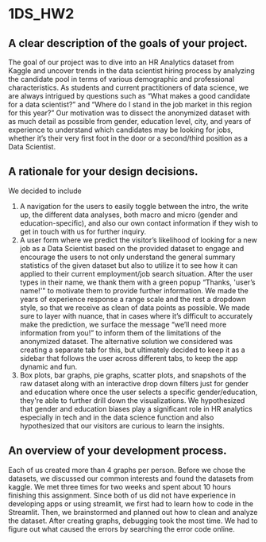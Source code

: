# 1DS_HW2

## A clear description of the goals of your project. 
The goal of our project was to dive into an HR Analytics dataset from Kaggle and uncover trends in the data scientist hiring process by analyzing the candidate pool in terms of various demographic and professional characteristics. As students and current practitioners of data science, we are always intrigued by questions such as “What makes a good candidate for a data scientist?” and “Where do I stand in the job market in this region for this year?” Our motivation was to dissect the anonymized dataset with as much detail as possible from gender, education level, city, and years of experience to understand which candidates may be looking for jobs, whether it’s their very first foot in the door or a second/third position as a Data Scientist.  

## A rationale for your design decisions. 
We decided to include 
1) A navigation for the users to easily toggle between the intro, the write up, the different data analyses, both macro and micro (gender and education-specific), and also our own contact information if they wish to get in touch with us for further inquiry. 
2) A user form where we predict the visitor’s likelihood of looking for a new job as a Data Scientist based on the provided dataset to engage and encourage the users to not only understand the general summary statistics of the given dataset but also to utilize it to see how it can applied to their current employment/job search situation. After the user types in their name, we thank them with a green popup “Thanks, 'user’s name!'" to motivate them to provide further information. We made the years of experience response a range scale and the rest a dropdown style, so that we receive as clean of data points as possible. We made sure to layer with nuance, that in cases where it’s difficult to accurately make the prediction, we surface the message “we’ll need more information from you!” to inform them of the limitations of the anonymized dataset. The alternative solution we considered was creating a separate tab for this, but ultimately decided to keep it as a sidebar that follows the user across different tabs, to keep the app dynamic and fun. 
3) Box plots, bar graphs, pie graphs, scatter plots, and snapshots of the raw dataset along with an interactive drop down filters just for gender and education where once the user selects a specific gender/education, they're able to further drill down the visualizations. We hypothesized that gender and education biases play a significant role in HR analytics especially in tech and in the data science function and also hypothesized that our visitors are curious to learn the insights.

## An overview of your development process.
Each of us created more than 4 graphs per person. Before we chose the datasets, we discussed our common interests and found the datasets from kaggle. We met three times for two weeks and spent about 10 hours finishing this assignment. Since both of us did not have experience in developing apps or using streamlit, we first had to learn how to code in the Streamlit. Then, we brainstormed and planned out how to clean and analyze the dataset. After creating graphs, debugging took the most time. We had to figure out what caused the errors by searching the error code online. 
